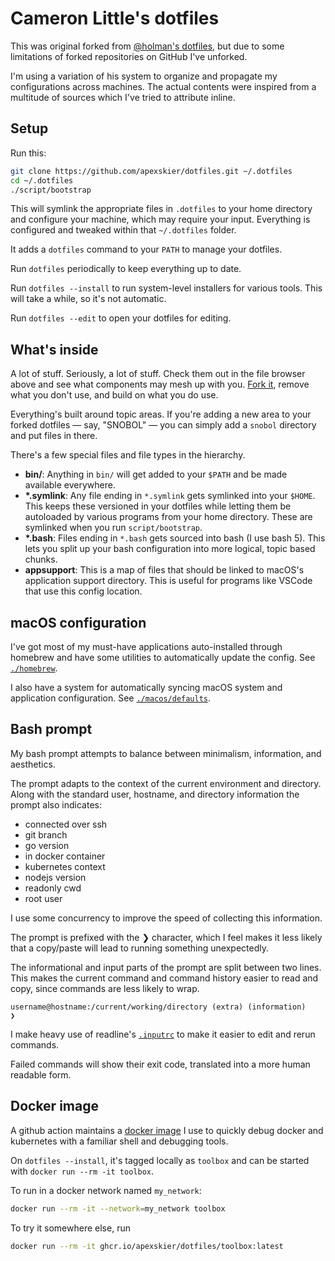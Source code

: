 # Cameron Little's dotfiles

This was original forked from [@holman's dotfiles](https://github.com/holman/dotfiles),
but due to some limitations of forked repositories on GitHub I've unforked.

I'm using a variation of his system to organize and propagate my configurations
across machines. The actual contents were inspired from a multitude of sources
which I've tried to attribute inline.

## Setup

Run this:

```sh
git clone https://github.com/apexskier/dotfiles.git ~/.dotfiles
cd ~/.dotfiles
./script/bootstrap
```

This will symlink the appropriate files in `.dotfiles` to your home directory
and configure your machine, which may require your input. Everything is
configured and tweaked within that `~/.dotfiles` folder.

It adds a `dotfiles` command to your `PATH` to manage your dotfiles.

Run `dotfiles` periodically to keep everything up to date.

Run `dotfiles --install` to run system-level installers for various tools. This
will take a while, so it's not automatic.

Run `dotfiles --edit` to open your dotfiles for editing.

## What's inside

A lot of stuff. Seriously, a lot of stuff. Check them out in the file browser
above and see what components may mesh up with you.
[Fork it](https://github.com/apexskier/dotfiles/fork), remove what you don't
use, and build on what you do use.

Everything's built around topic areas. If you're adding a new area to your
forked dotfiles — say, "SNOBOL" — you can simply add a `snobol` directory and
put files in there.

There's a few special files and file types in the hierarchy.

- **bin/**: Anything in `bin/` will get added to your `$PATH` and be made
  available everywhere.
- **\*.symlink**: Any file ending in `*.symlink` gets symlinked into your
  `$HOME`. This keeps these versioned in your dotfiles while letting them be
  autoloaded by various programs from your home directory. These are symlinked
  when you run `script/bootstrap`.
- **\*.bash**: Files ending in `*.bash` gets sourced into bash (I use bash 5).
  This lets you split up your bash configuration into more logical, topic based
  chunks.
- **appsupport**: This is a map of files that should be linked to macOS's
  application support directory. This is useful for programs like VSCode that
  use this config location.
  
## macOS configuration

I've got most of my must-have applications auto-installed through homebrew and
have some utilities to automatically update the config. See
[`./homebrew`](./homebrew).

I also have a system for automatically syncing macOS system and application
configuration. See [`./macos/defaults`](./macos/defaults/README.md).

## Bash prompt

My bash prompt attempts to balance between minimalism, information, and aesthetics.

The prompt adapts to the context of the current environment and directory. Along with the standard user, hostname, and directory information the prompt also indicates:

* connected over ssh
* git branch
* go version
* in docker container
* kubernetes context
* nodejs version
* readonly cwd
* root user

I use some concurrency to improve the speed of collecting this information.

The prompt is prefixed with the ❯ character, which I feel makes it less likely that a copy/paste will lead to running something unexpectedly.

The informational and input parts of the prompt are split between two lines. This makes the current command and command history easier to read and copy, since commands are less likely to wrap.

```
username@hostname:/current/working/directory (extra) (information)
❯ 
```

I make heavy use of readline's [`.inputrc`](./bash/inputrc.symlink) to make it easier to edit and rerun commands.

Failed commands will show their exit code, translated into a more human readable form.

## Docker image

A github action maintains a
[docker image](https://github.com/apexskier/dotfiles/packages/158802) I use to
quickly debug docker and kubernetes with a familiar shell and debugging tools.

On `dotfiles --install`, it's tagged locally as `toolbox` and can be started with
`docker run --rm -it toolbox`.

To run in a docker network named `my_network`:

```sh
docker run --rm -it --network=my_network toolbox
```

To try it somewhere else, run

```sh
docker run --rm -it ghcr.io/apexskier/dotfiles/toolbox:latest
```
